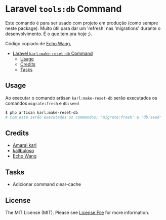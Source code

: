 # Laravel `tools:db` Command


Este comando é para ser usado com projeto em produção (como sempre neste package). Muito útil para dar um 'refresh' nas 'migrations' durante o desenvolvimento. É o que tem pra hoje ;).

Código copiado de [Echo Wang.](https://github.com/wgqi1126/laravel-tools)

<!-- TOC -->

- [Laravel `karl:make-reset-db` Command](#laravel)
    - [Usage](#usage)
    - [Credits](#credits)
    - [Tasks](#tasks)

<!-- /TOC -->

## Usage

Ao executar o comando artisan `karl:make-reset-db` serão executados os comandos `migrate:fresh` e `db:seed`

```bash
$ php artisan karl:make-reset-db
# Com este serão executados os commandos; 'migrate:fresh' e 'db:seed'
```

## Credits

- [Amaral karl][link-author]
- [kallbuloso][link-kallbuloso]
- [Echo Wang](https://github.com/wgqi1126/laravel-tools)

## Tasks

-   Adicionar command clear-cache

## License

The MIT License (MIT). Please see [License File](LICENSE.md) for more information.

[link-author]: https://github.com/kallbuloso
[link-kallbuloso]: http://kallbuloso.com.br
